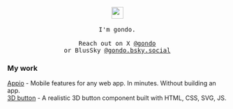 <p align="center">
  <!--<img src="https://user-images.githubusercontent.com/5679180/79618120-0daffb80-80be-11ea-819e-d2b0fa904d07.gif" width="27px">-->
  <img src="https://github.githubassets.com/assets/mona-loading-default-c3c7aad1282f.gif" width="27px">
  <br><br>
  <samp>
    I'm gondo.
    <br><br>
    Reach out on X <a href="https://x.com/gondo">@gondo</a><br>
    or BlusSky <a href="https://bsky.app/profile/gondo.bsky.social">@gondo.bsky.social</a><br>
  </samp>
</p>


### My work

[Appio](https://appio.so) - Mobile features for any web app. In minutes. Without building an app.
<br>
[3D button](https://github.com/gondo/button) - A realistic 3D button component built with HTML, CSS, SVG, JS.
<br>


